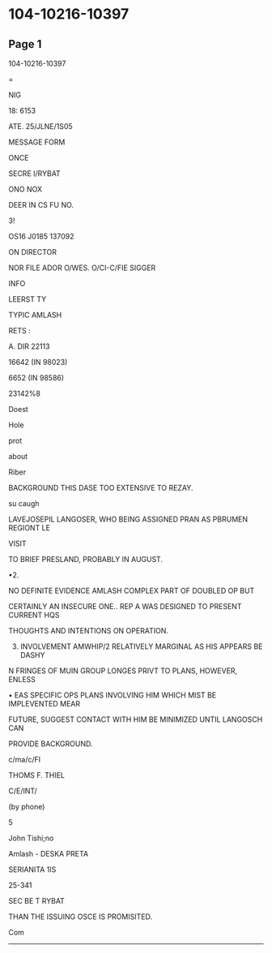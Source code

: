 # 104-10216-10397

## Page 1

104-10216-10397

=

NIG

18: 6153

ATE. 25/JLNE/1S05

MESSAGE FORM

ONCE

SECRE I/RYBAT

ONO NOX

DEER IN CS FU NO.

3!

OS16 J0185 137092

ON DIRECTOR

NOR FILE ADOR O/WES. O/CI-C/FIE SIGGER

INFO

LEERST TY

TYPIC AMLASH

RETS :

A. DIR 22113

16642 (IN 98023)

6652 (IN 98586)

23142%8

Doest

Hole

prot

about

Riber

BACKGROUND THIS DASE TOO EXTENSIVE TO REZAY.

su caugh

LAVEJOSEPIL LANGOSER, WHO BEING ASSIGNED PRAN AS PBRUMEN REGIONT LE

VISIT

TO BRIEF PRESLAND, PROBABLY IN AUGUST.

•2.

NO DEFINITE EVIDENCE AMLASH COMPLEX PART OF DOUBLED OP BUT

CERTAINLY AN INSECURE ONE.. REP A WAS DESIGNED TO PRESENT CURRENT HQS

THOUGHTS AND INTENTIONS ON OPERATION.

3. INVOLVEMENT AMWHIP/2 RELATIVELY MARGINAL AS HIS APPEARS BE DASHY

N FRINGES OF MUIN GROUP LONGES PRIVT TO PLANS, HOWEVER, ENLESS

• EAS SPECIFIC OPS PLANS INVOLVING HIM WHICH MIST BE IMPLEVENTED MEAR

FUTURE, SUGGEST CONTACT WITH HIM BE MINIMIZED UNTIL LANGOSCH CAN

PROVIDE BACKGROUND.

c/ma/c/FI

THOMS F. THIEL

C/E/INT/

(by phone)

5

John Tishi;no

Amlash - DESKA PRETA

SERIANITA 1IS

25-341

SEC BE T RYBAT

THAN THE ISSUING OSCE IS PROMISITED.

Com

---

